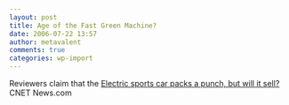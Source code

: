 ```yaml
---
layout: post
title: Age of the Fast Green Machine?
date: 2006-07-22 13:57
author: metavalent
comments: true
categories: wp-import
---
```

Reviewers claim that the <a href="http://news.com.com/Electric sports car packs a punch%2C but will it sell/2100-11389_3-6096377.html?tag=ne.gall.related">Electric sports car packs a punch, but will it sell?</a> CNET News.com
